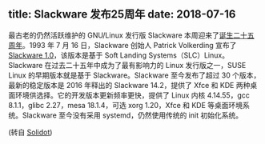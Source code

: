 title: Slackware 发布25周年
date: 2018-07-16
---

最古老的仍然活跃维护的 GNU/Linux 发行版 Slackware 本周迎来了[诞生二十五周年](https://fossbytes.com/slackware-birthday-25-oldest-active-linux-distro)。1993 年 7 月 16 日，Slackware 创始人 Patrick Volkerding 宣布了[Slackware 1.0](http://www.slackware.com/announce/1.0.php)，该版本是基于 Soft Landing Systems（SLC）Linux。Slackware 在过去二十五年中成为了最有影响力的 Linux 发行版之一，SUSE Linux
的早期版本就是基于 Slackware。Slackware 至今发布了超过 30 个版本，最新的稳定版本是 2016 年释出的 Slackware 14.2，提供了 Xfce 和 KDE 两种桌面环境供选择。它的开发版本更新频率更快，提供了 Linux 内核 4.14.55，gcc 8.1.1，glibc 2.27，mesa 18.1.4，可选 xorg 1.20，Xfce 和 KDE 等桌面环境系统。Slackware 至今没有采用 systemd，仍然使用传统的 init 初始化系统。

(转自 [Solidot](https://www.solidot.org/story?sid=57241))
